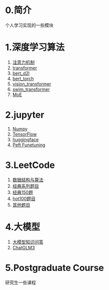 # 0.简介

个人学习实现的一些模块

# 1.深度学习算法

1. [注意力机制](dl_algo/attention_mechanism/README.md)
2. [transformer](dl_algo/transformer/README.md)
3. [bert_d2l](dl_algo/bert_d2l/README.md)
4. [bert_torch](dl_algo/bert_torch/README.md)
5. [vision_transformer](dl_algo/vision_transformer/README.md)
6. [swim_transformer](dl_algo/swim_transformer/README.md)
7. [MoE](dl_algo/mixture_of_experts/README.md)

# 2.jupyter

1. [Numpy](jupyter/numpy)
2. [TensorFlow](jupyter)
3. [huggingface](jupyter/huggingface)
4. [Peft Funetuning](jupyter/peft_funetuning)

# 3.LeetCode

1. [数据结构与算法](leetcode/01_alg/README.md)
2. [经典系列题目](leetcode/02classical_topic/README.md)
3. [经典150题](leetcode/03_150topic/README.md)
4. [hot100题目](leetcode/04_hot100/README.md)
5. [其他题目](leetcode/255_other/README.md)

# 4.大模型

1. [大模型知识问答](llm_code/llm_qa)
2. [ChatGLM3](llm_code/chatglm3)

# 5.Postgraduate Course

研究生一些课程


